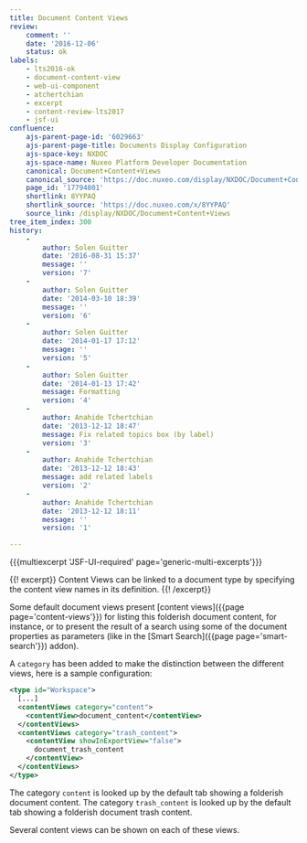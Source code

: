 ```yaml
---
title: Document Content Views
review:
    comment: ''
    date: '2016-12-06'
    status: ok
labels:
    - lts2016-ok
    - document-content-view
    - web-ui-component
    - atchertchian
    - excerpt
    - content-review-lts2017
    - jsf-ui
confluence:
    ajs-parent-page-id: '6029663'
    ajs-parent-page-title: Documents Display Configuration
    ajs-space-key: NXDOC
    ajs-space-name: Nuxeo Platform Developer Documentation
    canonical: Document+Content+Views
    canonical_source: 'https://doc.nuxeo.com/display/NXDOC/Document+Content+Views'
    page_id: '17794801'
    shortlink: 8YYPAQ
    shortlink_source: 'https://doc.nuxeo.com/x/8YYPAQ'
    source_link: /display/NXDOC/Document+Content+Views
tree_item_index: 300
history:
    -
        author: Solen Guitter
        date: '2016-08-31 15:37'
        message: ''
        version: '7'
    -
        author: Solen Guitter
        date: '2014-03-10 18:39'
        message: ''
        version: '6'
    -
        author: Solen Guitter
        date: '2014-01-17 17:12'
        message: ''
        version: '5'
    -
        author: Solen Guitter
        date: '2014-01-13 17:42'
        message: Formatting
        version: '4'
    -
        author: Anahide Tchertchian
        date: '2013-12-12 18:47'
        message: Fix related topics box (by label)
        version: '3'
    -
        author: Anahide Tchertchian
        date: '2013-12-12 18:43'
        message: add related labels
        version: '2'
    -
        author: Anahide Tchertchian
        date: '2013-12-12 18:11'
        message: ''
        version: '1'

---
```

{{{multiexcerpt 'JSF-UI-required' page='generic-multi-excerpts'}}}

{{! excerpt}}
Content Views can be linked to a document type by specifying the content view names in its definition.
{{! /excerpt}}

Some default document views present [content views]({{page page='content-views'}}) for listing this folderish document content, for instance, or to present the result of a search using some of the document properties as parameters (like in the [Smart Search]({{page page='smart-search'}}) addon).

A `category` has been added to make the distinction between the different views, here is a sample configuration:

```xml
<type id="Workspace">
  [...]
  <contentViews category="content">
    <contentView>document_content</contentView>
  </contentViews>
  <contentViews category="trash_content">
    <contentView showInExportView="false">
      document_trash_content
    </contentView>
  </contentViews>
</type>
```

The category&nbsp;`content` is looked up by the default tab showing a folderish document content. The category `trash_content` is looked up by the default tab showing a folderish document trash content.

Several content views can be shown on each of these views.
